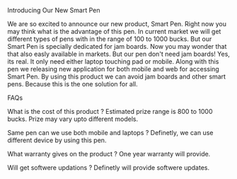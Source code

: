 Introducing Our New Smart Pen

We are so excited to announce our new product, Smart Pen. 
Right now you may think what is the advantage of this pen. 
In current market we will get different types of pens with in the range of 100 to 1000 bucks.
But our Smart Pen is specially dedicated for jam boards. 
Now you may wonder that that also easly available in markets.
But our pen don't need jam boards!
Yes, its real. 
It only need either laptop touching pad or mobile.
Along with this pen we releasing new application for both mobile and web for accessing Smart Pen.
By using this product we can avoid jam boards and other smart pens.
Because this is the one solution for all.

FAQs

What is the cost of this product ?
Estimated prize range is 800 to 1000 bucks.
Prize may vary upto different models.

Same pen can we use both mobile and laptops ?
Definetly, we can use different device by using this pen.

What warranty gives on the product ?
One year warranty will provide.

Will get softwere updations ?
Definetly will provide softwere updates.